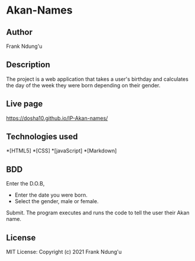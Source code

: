# Akan-Names

## Author

Frank Ndung'u

## Description 
The project is a web application that takes a user's birthday and calculates the day of the week they were born depending on their gender.

## Live page
https://dosha10.github.io/IP-Akan-names/

## Technologies used 

*[HTML5]
*[CSS]
*[javaScript]
*[Markdown]

## BDD
Enter the D.O.B, 
- Enter the date you were born.
- Select the gender, male or female.

Submit. The program executes and runs the code to tell the user their Akan name.

## License
MIT License:
Copyright (c) 2021 Frank Ndung'u